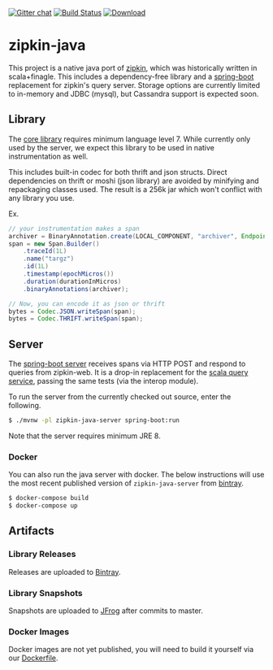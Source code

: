 [![Gitter chat](http://img.shields.io/badge/gitter-join%20chat%20%E2%86%92-brightgreen.svg)](https://gitter.im/openzipkin/zipkin) [![Build Status](https://travis-ci.org/openzipkin/zipkin-java.svg?branch=master)](https://travis-ci.org/openzipkin/zipkin-java) [![Download](https://api.bintray.com/packages/openzipkin/maven/zipkin-java/images/download.svg) ](https://bintray.com/openzipkin/maven/zipkin-java/_latestVersion)

# zipkin-java
This project is a native java port of [zipkin](https://github.com/openzipkin/zipkin), which was historically written in scala+finagle. This includes a dependency-free library and a [spring-boot](http://projects.spring.io/spring-boot/) replacement for zipkin's query server. Storage options are currently limited to in-memory and JDBC (mysql), but Cassandra support is expected soon.

## Library
The [core library](https://github.com/openzipkin/zipkin-java/tree/master/zipkin-java-core/src/main/java/io/zipkin) requires minimum language level 7. While currently only used by the server, we expect this library to be used in native instrumentation as well.

This includes built-in codec for both thrift and json structs. Direct dependencies on thrift or moshi (json library) are avoided by minifying and repackaging classes used. The result is a 256k jar which won't conflict with any library you use.

Ex.
```java
// your instrumentation makes a span
archiver = BinaryAnnotation.create(LOCAL_COMPONENT, "archiver", Endpoint.create("service", 127 << 24 | 1));
span = new Span.Builder()
    .traceId(1L)
    .name("targz")
    .id(1L)
    .timestamp(epochMicros())
    .duration(durationInMicros)
    .binaryAnnotations(archiver);

// Now, you can encode it as json or thrift
bytes = Codec.JSON.writeSpan(span);
bytes = Codec.THRIFT.writeSpan(span);
```

## Server
The [spring-boot server](https://github.com/openzipkin/zipkin-java/tree/master/zipkin-java-server) receives spans via HTTP POST and respond to queries from zipkin-web. It is a drop-in replacement for the [scala query service](https://github.com/openzipkin/zipkin/tree/master/zipkin-query-service), passing the same tests (via the interop module).

To run the server from the currently checked out source, enter the following.
```bash
$ ./mvnw -pl zipkin-java-server spring-boot:run
```

Note that the server requires minimum JRE 8.

### Docker  
You can also run the java server with docker. The below instructions will use the most recent published version of `zipkin-java-server` from [bintray](https://bintray.com/openzipkin/maven/zipkin-java).

```bash
$ docker-compose build
$ docker-compose up
```

## Artifacts
### Library Releases
Releases are uploaded to [Bintray](https://bintray.com/openzipkin/maven/zipkin-java).
### Library Snapshots
Snapshots are uploaded to [JFrog](http://oss.jfrog.org/artifactory/oss-snapshot-local) after commits to master.
### Docker Images
Docker images are not yet published, you will need to build it yourself via our [Dockerfile](https://github.com/openzipkin/zipkin-java/blob/master/zipkin-java-server/Dockerfile).
